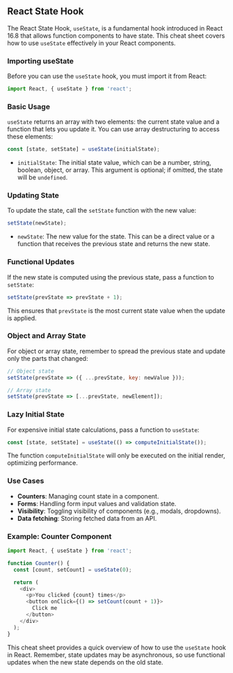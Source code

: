 ## React State Hook

The React State Hook, `useState`, is a fundamental hook introduced in React 16.8 that allows function components to have state. This cheat sheet covers how to use `useState` effectively in your React components.

### Importing useState

Before you can use the `useState` hook, you must import it from React:

```javascript
import React, { useState } from 'react';
```

### Basic Usage

`useState` returns an array with two elements: the current state value and a function that lets you update it. You can use array destructuring to access these elements:

```javascript
const [state, setState] = useState(initialState);
```

- `initialState`: The initial state value, which can be a number, string, boolean, object, or array. This argument is optional; if omitted, the state will be `undefined`.

### Updating State

To update the state, call the `setState` function with the new value:

```javascript
setState(newState);
```

- `newState`: The new value for the state. This can be a direct value or a function that receives the previous state and returns the new state.

### Functional Updates

If the new state is computed using the previous state, pass a function to `setState`:

```javascript
setState(prevState => prevState + 1);
```

This ensures that `prevState` is the most current state value when the update is applied.

### Object and Array State

For object or array state, remember to spread the previous state and update only the parts that changed:

```javascript
// Object state
setState(prevState => ({ ...prevState, key: newValue }));

// Array state
setState(prevState => [...prevState, newElement]);
```

### Lazy Initial State

For expensive initial state calculations, pass a function to `useState`:

```javascript
const [state, setState] = useState(() => computeInitialState());
```

The function `computeInitialState` will only be executed on the initial render, optimizing performance.

### Use Cases

- **Counters**: Managing count state in a component.
- **Forms**: Handling form input values and validation state.
- **Visibility**: Toggling visibility of components (e.g., modals, dropdowns).
- **Data fetching**: Storing fetched data from an API.

### Example: Counter Component

```javascript
import React, { useState } from 'react';

function Counter() {
  const [count, setCount] = useState(0);

  return (
    <div>
      <p>You clicked {count} times</p>
      <button onClick={() => setCount(count + 1)}>
        Click me
      </button>
    </div>
  );
}
```

This cheat sheet provides a quick overview of how to use the `useState` hook in React. Remember, state updates may be asynchronous, so use functional updates when the new state depends on the old state.